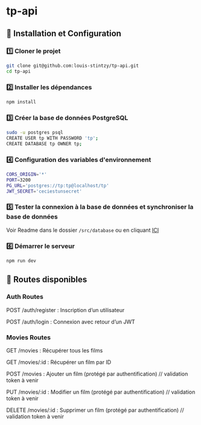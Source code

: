 # tp-api

## 🔨 Installation et Configuration

### 1️⃣ Cloner le projet

```sh
git clone git@github.com:louis-stintzy/tp-api.git
cd tp-api
```

### 2️⃣ Installer les dépendances

```sh
npm install
```

### 3️⃣ Créer la base de données PostgreSQL

```sh
sudo -u postgres psql
CREATE USER tp WITH PASSWORD 'tp';
CREATE DATABASE tp OWNER tp;
```

### 4️⃣ Configuration des variables d'environnement

```sh
CORS_ORIGIN='*'
PORT=3200
PG_URL='postgres://tp:tp@localhost/tp'
JWT_SECRET='ceciestunsecret'
```

### 5️⃣ Tester la connexion à la base de données et synchroniser la base de données

Voir Readme dans le dossier `/src/database` ou en cliquant [ICI](https://github.com/louis-stintzy/tp-api/blob/main/src/database/README.md)

### 6️⃣ Démarrer le serveur

```sh
npm run dev
```

## 🏁 Routes disponibles

### Auth Routes

POST /auth/register : Inscription d’un utilisateur

POST /auth/login : Connexion avec retour d’un JWT

### Movies Routes

GET /movies : Récupérer tous les films

GET /movies/:id : Récupérer un film par ID

POST /movies : Ajouter un film (protégé par authentification) // validation token à venir

PUT /movies/:id : Modifier un film (protégé par authentification) // validation token à venir

DELETE /movies/:id : Supprimer un film (protégé par authentification) // validation token à venir
